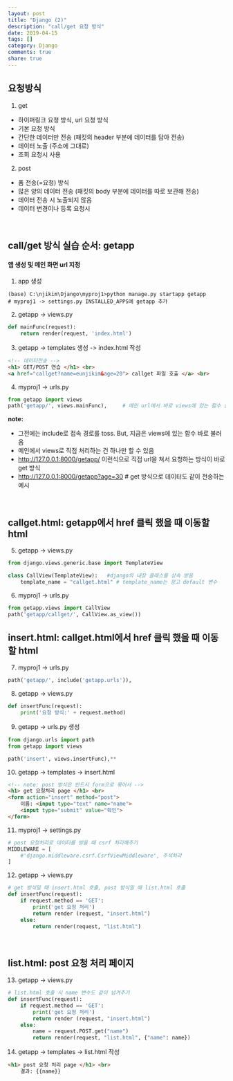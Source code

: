 ```yaml
---
layout: post
title: "Django (2)"
description: "call/get 요청 방식"
date: 2019-04-15
tags: []
category: Django
comments: true
share: true
---
```


## 요청방식
1. get
 - 하이퍼링크 요청 방식, url 요청 방식
 - 기본 요청 방식
 - 간단한 데이터만 전송 (패킷의 header 부분에 데이터를 담아 전송)
 - 데이터 노출 (주소에 그대로)
 - 조회 요청시 사용
    
2. post
 - 폼 전송(=요청) 방식
 - 많은 양의 데이터 전송 (패킷의 body 부분에 데이터를 따로 보관해 전송)
 - 데이터 전송 시 노출되지 않음
 - 데이터 변경이나 등록 요청시
<br>

## call/get 방식 실습 순서: getapp

#### 앱 생성 및 메인 화면 url 지정

1. app 생성

```
(base) C:\njikim\Django\myproj1>python manage.py startapp getapp
# myproj1 -> settings.py INSTALLED_APPS에 getapp 추가
```
2. getapp -> views.py

```python
def mainFunc(request):
    return render(request, 'index.html')
```

3. getapp -> templates 생성 -> index.html 작성

```html
<!-- 데이터전송 -->
<h1> GET/POST 연습 </h1> <br>
<a href="callget?name=eunjikim&age=20"> callget 파일 호출 </a> <br>
```

4. myproj1 -> urls.py

```python
from getapp import views
path('getapp/', views.mainFunc),     # 메인 url에서 바로 views에 있는 함수 불러와서 처리 
```
**note:** 
- 그전에는 include로 접속 경로를 toss. But, 지금은 views에 있는 함수 바로 불러옴
- 메인에서 views로 직접 처리하는 건 하나만 할 수 있음
- http://127.0.0.1:8000/getapp/ 이런식으로 직접 url을 쳐서 요청하는 방식이 바로 get 방식
- http://127.0.0.1:8000/getapp?age=30    # get 방식으로 데이터도 같이 전송하는 예시

<Br>

## callget.html: getapp에서 href 클릭 했을 때 이동할 html 

5. getapp -> views.py

```python
from django.views.generic.base import TemplateView

class CallView(TemplateView):   #django의 내장 클래스를 상속 받음
    template_name = "callget.html" # template_name는 장고 default 변수
```

6. myproj1 -> urls.py

```python
from getapp.views import CallView
path('getapp/callget/', CallView.as_view())
```

## insert.html: callget.html에서 href 클릭 했을 때 이동할 html 
7. myproj1 -> urls.py

```python    
path('getapp/', include('getapp.urls')),
```

8. getapp -> views.py  

```python
def insertFunc(request):
    print('요청 방식:' + request.method)
```

9. getapp -> urls.py 생성

```python
from django.urls import path
from getapp import views

path('insert', views.insertFunc),**
```

10. getapp -> templates -> insert.html

```html
<!-- note: post 방식은 반드시 form으로 묶어서 -->      
<h1> get 요청처리 page </h1> <br>
<form action="insert" method="post">
    이름: <input type="text" name="name">
    <input type="submit" value="확인">
</form>    
```

11. myproj1 -> settings.py

```python
# post 요청처리로 데이터를 받을 때 csrf 처리해주기
MIDDLEWARE = [
    #'django.middleware.csrf.CsrfViewMiddleware', 주석처리
]  
```

12. getapp -> views.py

```python
# get 방식일 때 insert.html 호출, post 방식일 때 list.html 호출 
def insertFunc(request):
    if request.method == 'GET':
        print('get 요청 처리')
        return render (request, "insert.html")
    else:
        return render(request, "list.html")
```
<br>

## list.html: post 요청 처리 페이지 
13. getapp -> views.py

```python
# list.html 호출 시 name 변수도 같이 넘겨주기 
def insertFunc(request):
    if request.method == 'GET':
        print('get 요청 처리')
        return render (request, "insert.html")
    else:
        name = request.POST.get("name")
        return render(request, "list.html", {"name": name})
```

14.  getapp -> templates -> list.html 작성

```html
<h1> post 요청 처리 page </h1> <br>
    결과: {{name}}
```


